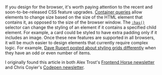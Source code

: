 If you design for the browser, it's worth paying attention to the recent and soon-to-be-released CSS feature upgrades. [Container queries](https://developer.mozilla.org/en-US/docs/Web/CSS/CSS_Container_Queries) allow elements to change size based on the size of the HTML element that contains it, as opposed to the size of the browser window. The [`:has()`](https://developer.mozilla.org/en-US/docs/Web/CSS/:has) selector can change the styling of an element if it contains a specified child element. For example, a card could be styled to have extra padding only if it includes an image. Once these new features are supported in all browsers, it will be much easier to design elements that currently require complex logic. For example, [Dave Rupert posted about styling grids differently](https://daverupert.com/2022/07/solving-the-dangler-conundrum-with-has-and-container-queries) when they have an odd or even number of items.

I originally found this article in both Alex Trost's [Frontend Horse newsletter](https://frontend.horse/archives/) and Chris Coyier's [Codepen newsletter](https://codepen.io/spark).
